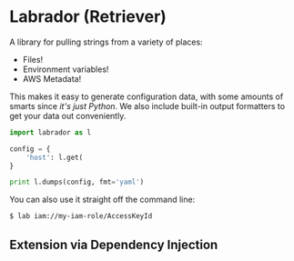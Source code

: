 Labrador (Retriever)
====================

A library for pulling strings from a variety of places:

- Files!
- Environment variables!
- AWS Metadata!

This makes it easy to generate configuration data, with some amounts
of smarts since _it's just Python_.  We also include built-in
output formatters to get your data out conveniently.

```python
import labrador as l

config = {
    'host': l.get(
}

print l.dumps(config, fmt='yaml')
```

You can also use it straight off the command line:

```bash
$ lab iam://my-iam-role/AccessKeyId
```

Extension via Dependency Injection
----------------------------------
